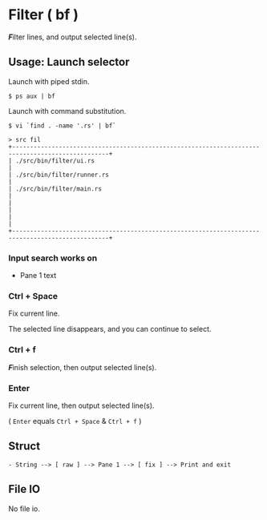 # Filter ( bf )
***F***ilter lines, and output selected line(s).

## Usage: Launch selector
Launch with piped stdin.
```
$ ps aux | bf
```

Launch with command substitution.
```
$ vi `find . -name '.rs' | bf`
```

```
> src fil
+-------------------------------------------------------------------------------------------------+
| ./src/bin/filter/ui.rs                                                                          |
| ./src/bin/filter/runner.rs                                                                      |
| ./src/bin/filter/main.rs                                                                        |
|                                                                                                 |
|                                                                                                 |
+-------------------------------------------------------------------------------------------------+
```

### Input search works on
- Pane 1 text

### Ctrl + Space
Fix current line.

The selected line disappears, and you can continue to select.

### Ctrl + f
***F***inish selection, then output selected line(s).

### Enter
Fix current line, then output selected line(s).

( `Enter` equals `Ctrl + Space` & `Ctrl + f` )

## Struct
```
- String --> [ raw ] --> Pane 1 --> [ fix ] --> Print and exit
```

## File IO
No file io.
